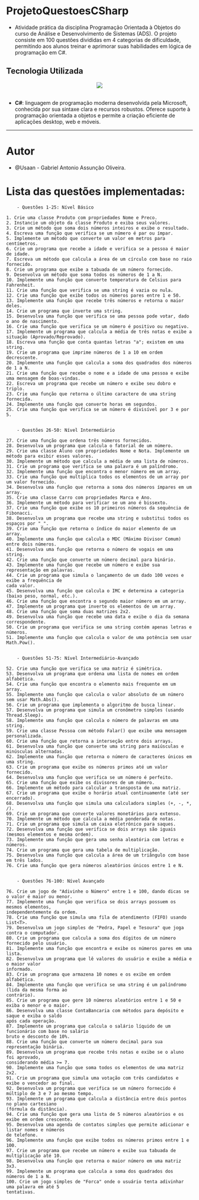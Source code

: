 # ProjetoQuestoesCSharp
- Atividade prática da disciplina Programação Orientada à Objetos do curso de Análise e Desenvolvimento de Sistemas (ADS). O projeto consiste em 100 questões divididas em 4 categorias de dificuldade, permitindo aos alunos treinar e aprimorar suas habilidades em lógica de programação em C#.

## Tecnologia Utilizada



<div align="center">
  <img src="https://skillicons.dev/icons?i=cs)">
  <br/>
  <br/>
</div>

- **C#**: linguagem de programação moderna desenvolvida pela Microsoft, conhecida por sua sintaxe clara e recursos robustos. Oferece suporte à programação orientada a objetos e permite a criação eficiente de aplicações desktop, web e móveis.
---

# Autor
- @Usaan - Gabriel Antonio Assunção Oliveira.


# Lista das questões implementadas:

        - Questões 1-25: Nível Básico

    1. Crie uma classe Produto com propriedades Nome e Preco.
    2. Instancie um objeto da classe Produto e exiba seus valores.
    3. Crie um método que soma dois números inteiros e exibe o resultado.
    4. Escreva uma função que verifica se um número é par ou ímpar.
    5. Implemente um método que converte um valor em metros para centímetros.
    6. Crie um programa que recebe a idade e verifica se a pessoa é maior de idade.
    7. Escreva um método que calcula a área de um círculo com base no raio fornecido.
    8. Crie um programa que exibe a tabuada de um número fornecido.
    9. Desenvolva um método que soma todos os números de 1 a N.
    10. Implemente uma função que converte temperatura de Celsius para Fahrenheit.
    11. Crie uma função que verifica se uma string é vazia ou nula.
    12. Crie uma função que exibe todos os números pares entre 1 e 50.
    13. Implemente uma função que recebe três números e retorna o maior deles.
    14. Crie um programa que inverte uma string.
    15. Desenvolva uma função que verifica se uma pessoa pode votar, dado o ano de nascimento.
    16. Crie uma função que verifica se um número é positivo ou negativo.
    17. Implemente um programa que calcula a média de três notas e exibe a situação (Aprovado/Reprovado).
    18. Escreva uma função que conta quantas letras "a"; existem em uma string.
    19. Crie um programa que imprime números de 1 a 10 em ordem decrescente.
    20. Implemente uma função que calcula a soma dos quadrados dos números de 1 a N.
    21. Crie uma função que recebe o nome e a idade de uma pessoa e exibe uma mensagem de boas-vindas.
    22. Escreva um programa que recebe um número e exibe seu dobro e triplo.
    23. Crie uma função que retorna o último caractere de uma string fornecida.
    24. Implemente uma função que converte horas em segundos.
    25. Crie uma função que verifica se um número é divisível por 3 e por 5.


        - Questões 26-50: Nível Intermediário

    27. Crie uma função que ordena três números fornecidos.
    28. Desenvolva um programa que calcula o fatorial de um número.
    29. Crie uma classe Aluno com propriedades Nome e Nota. Implemente um método para exibir esses valores.
    30. Implemente um método que calcula a média de uma lista de números.
    31. Crie um programa que verifica se uma palavra é um palíndromo.
    32. Implemente uma função que encontra o menor número em um array.
    33. Crie uma função que multiplica todos os elementos de um array por um valor fornecido.
    34. Desenvolva uma função que retorna a soma dos números ímpares em um array.
    35. Crie uma classe Carro com propriedades Marca e Ano.
    36. Implemente um método para verificar se um ano é bissexto.
    37. Crie uma função que exibe os 10 primeiros números da sequência de Fibonacci.
    38. Desenvolva um programa que recebe uma string e substitui todos os espaços por "_".
    39. Crie uma função que retorna o índice do maior elemento de um array.
    40. Implemente uma função que calcula o MDC (Máximo Divisor Comum) entre dois números.
    41. Desenvolva uma função que retorna o número de vogais em uma string.
    42. Crie uma função que converte um número decimal para binário.
    43. Implemente uma função que recebe um número e exibe sua representação em palavras.
    44. Crie um programa que simula o lançamento de um dado 100 vezes e exibe a frequência de
    cada valor.
    45. Desenvolva uma função que calcula o IMC e determina a categoria (baixo peso, normal, etc.).
    46. Crie uma função que encontra o segundo maior número em um array.
    47. Implemente um programa que inverte os elementos de um array.
    48. Crie uma função que soma duas matrizes 2x2.
    49. Desenvolva uma função que recebe uma data e exibe o dia da semana correspondente.
    50. Crie um programa que verifica se uma string contém apenas letras e números.
    51. Implemente uma função que calcula o valor de uma potência sem usar Math.Pow().


        - Questões 51-75: Nível Intermediário-Avançado

    52. Crie uma função que verifica se uma matriz é simétrica.
    53. Desenvolva um programa que ordena uma lista de nomes em ordem alfabética.
    54. Crie uma função que encontra o elemento mais frequente em um array.
    55. Implemente uma função que calcula o valor absoluto de um número sem usar Math.Abs().
    56. Crie um programa que implementa o algoritmo de busca linear.
    57. Desenvolva um programa que simula um cronômetro simples (usando Thread.Sleep).
    58. Implemente uma função que calcula o número de palavras em uma string.
    59. Crie uma classe Pessoa com método Falar() que exibe uma mensagem personalizada.
    60. Crie uma função que retorna a interseção entre dois arrays.
    61. Desenvolva uma função que converte uma string para maiúsculas e minúsculas alternadas.
    62. Implemente uma função que retorna o número de caracteres únicos em uma string.
    63. Crie um programa que exibe os números primos até um valor fornecido.
    64. Desenvolva uma função que verifica se um número é perfeito.
    65. Crie uma função que exibe os divisores de um número.
    66. Implemente um método para calcular a transposta de uma matriz.
    67. Crie um programa que exibe o horário atual continuamente (até ser encerrado).
    68. Desenvolva uma função que simula uma calculadora simples (+, -, *, /).
    69. Crie um programa que converte valores monetários para extenso.
    70. Implemente um método que calcula a média ponderada de notas.
    71. Crie um programa que simula um caixa eletrônico para saques.
    72. Desenvolva uma função que verifica se dois arrays são iguais (mesmos elementos e mesma ordem).
    73. Implemente uma função que gera uma senha aleatória com letras e números.
    74. Crie um programa que gera uma tabela de multiplicação.
    75. Desenvolva uma função que calcula a área de um triângulo com base em três lados.
    76. Crie uma função que gera números aleatórios únicos entre 1 e N.


        - Questões 76-100: Nível Avançado

    76. Crie um jogo de "Adivinhe o Número" entre 1 e 100, dando dicas se o valor é maior ou menor.
    77. Implemente uma função que verifica se dois arrays possuem os mesmos elementos,
    independentemente da ordem.
    78. Crie uma função que simula uma fila de atendimento (FIFO) usando List<T>.
    79. Desenvolva um jogo simples de "Pedra, Papel e Tesoura" que joga contra o computador.
    80. Crie um programa que calcula a soma dos dígitos de um número fornecido pelo usuário.
    81. Implemente uma função que encontra e exibe os números pares em uma lista.
    82. Desenvolva um programa que lê valores do usuário e exibe a média e o maior valor
    informado.
    83. Crie um programa que armazena 10 nomes e os exibe em ordem alfabética.
    84. Implemente uma função que verifica se uma string é um palíndromo (lida da mesma forma ao
    contrário).
    85. Crie um programa que gere 10 números aleatórios entre 1 e 50 e exiba o menor e o maior.
    86. Desenvolva uma classe ContaBancaria com métodos para depósito e saque e exiba o saldo
    após cada operação.
    87. Implemente um programa que calcula o salário líquido de um funcionário com base no salário
    bruto e desconto de 10%.
    88. Crie uma função que converte um número decimal para sua representação binária.
    89. Desenvolva um programa que recebe três notas e exibe se o aluno foi aprovado,
    considerando média >= 7.
    90. Implemente uma função que soma todos os elementos de uma matriz 2x2.
    91. Crie um programa que simula uma votação com três candidatos e exibe o vencedor ao final.
    92. Desenvolva um programa que verifica se um número fornecido é múltiplo de 3 e 7 ao mesmo tempo.
    93. Implemente um programa que calcula a distância entre dois pontos no plano cartesiano
    (fórmula da distância).
    94. Crie uma função que gera uma lista de 5 números aleatórios e os exibe em ordem crescente.
    95. Desenvolva uma agenda de contatos simples que permite adicionar e listar nomes e números
    de telefone.
    96. Implemente uma função que exibe todos os números primos entre 1 e 100.
    97. Crie um programa que recebe um número e exibe sua tabuada de multiplicação até 10.
    98. Desenvolva uma função que retorna o maior número em uma matriz 3x3.
    99. Implemente um programa que calcula a soma dos quadrados dos números de 1 a N.
    100. Crie um jogo simples de "Forca" onde o usuário tenta adivinhar uma palavra em até 5
    tentativas.

